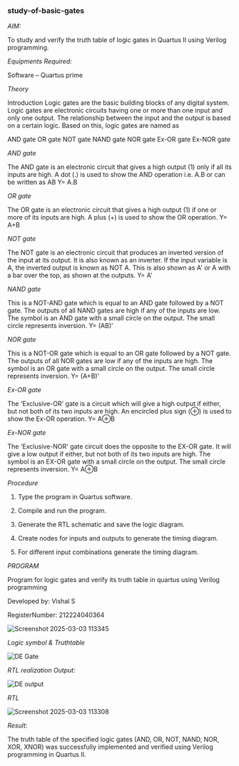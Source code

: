 ### study-of-basic-gates

*AIM:* 

To study and verify the truth table of logic gates in Quartus II using Verilog programming.

*Equipments Required:*

Software – Quartus prime 

*Theory*

Introduction Logic gates are the basic building blocks of any digital system. Logic gates are electronic circuits having one or more than one input and only one output. The relationship between the input and the output is based on a certain logic. Based on this, logic gates are named as

AND gate OR gate NOT gate NAND gate NOR gate Ex-OR gate Ex-NOR gate

*AND gate*

The AND gate is an electronic circuit that gives a high output (1) only if all its inputs are high. A dot (.) is used to show the AND operation i.e. A.B or can be written as AB
Y= A.B

*OR gate* 

The OR gate is an electronic circuit that gives a high output (1) if one or more of its inputs are high. A plus (+) is used to show the OR operation.
Y= A+B

*NOT gate*

The NOT gate is an electronic circuit that produces an inverted version of the input at its output. It is also known as an inverter. If the input variable is A, the inverted output is known as NOT A. This is also shown as A' or A with a bar over the top, as shown at the outputs.
Y= A'

*NAND gate*

This is a NOT-AND gate which is equal to an AND gate followed by a NOT gate. The outputs of all NAND gates are high if any of the inputs are low. The symbol is an AND gate with a small circle on the output. The small circle represents inversion.
Y= (AB)’

*NOR gate*

This is a NOT-OR gate which is equal to an OR gate followed by a NOT gate. The outputs of all NOR gates are low if any of the inputs are high. The symbol is an OR gate with a small circle on the output. The small circle represents inversion.
Y= (A+B)’

*Ex-OR gate*

The 'Exclusive-OR' gate is a circuit which will give a high output if either, but not both of its two inputs are high. An encircled plus sign (⊕) is used to show the Ex-OR operation.
Y= A⊕B

*Ex-NOR gate*

The 'Exclusive-NOR' gate circuit does the opposite to the EX-OR gate. It will give a low output if either, but not both of its two inputs are high. The symbol is an EX-OR gate with a small circle on the output. The small circle represents inversion.
Y= A⊕B

*Procedure* 

1.	Type the program in Quartus software.

2.	Compile and run the program.

3.	Generate the RTL schematic and save the logic diagram.

4.	Create nodes for inputs and outputs to generate the timing diagram.

5.	For different input combinations generate the timing diagram.


*PROGRAM*

Program for logic gates and verify its truth table in quartus using Verilog programming

 Developed by: Vishal S
 
 RegisterNumber: 212224040364
 
 ![Screenshot 2025-03-03 113345](https://github.com/user-attachments/assets/7f845365-a347-4aeb-b879-dc735c516141)

*Logic symbol & Truthtable*

![DE Gate](https://github.com/user-attachments/assets/d7393b10-e7b5-404f-87ce-5828f5ccf23d)

*RTL realization Output:* 

![DE output](https://github.com/user-attachments/assets/fe03bad9-1bc7-448d-8fd9-8478235fa9b0)


*RTL*

![Screenshot 2025-03-03 113308](https://github.com/user-attachments/assets/b376ae17-22c7-4881-b737-d6d5501faedc)

*Result:*

The truth table of the specified logic gates (AND, OR, NOT, NAND, NOR, XOR, XNOR) was successfully implemented and verified using Verilog programming in Quartus II.

